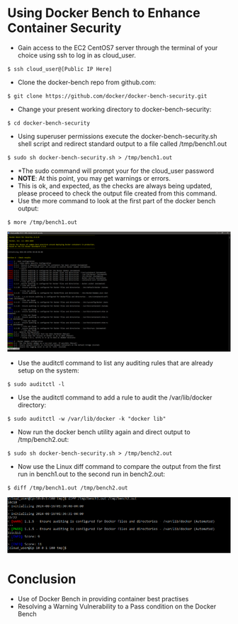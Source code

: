 # Using Docker Bench to Enhance Container Security

- Gain access to the EC2 CentOS7 server through the terminal of your choice using ssh to log in as cloud_user.
```
$ ssh cloud_user@[Public IP Here]
```
- Clone the docker-bench repo from github.com:
```
$ git clone https://github.com/docker/docker-bench-security.git
```
- Change your present working directory to docker-bench-security:
```
$ cd docker-bench-security
```
- Using superuser permissions execute the docker-bench-security.sh shell script and redirect standard output to a file called /tmp/bench1.out
```
$ sudo sh docker-bench-security.sh > /tmp/bench1.out
```
- *The sudo command will prompt your for the cloud_user password
- **NOTE**: At this point, you may get warnings or errors.
- This is ok, and expected, as the checks are always being updated, please proceed to check the output file created from this command.
- Use the more command to look at the first part of the docker bench output:
```
$ more /tmp/bench1.out
```

![Bench1](https://github.com/Kenneth7117/AWS_Projects/blob/main/Docker%20Bench/Images/Screenshot%202024-08-16%20110207.png)

- Use the auditctl command to list any auditing rules that are already setup on the system:
```
$ sudo auditctl -l
```
- Use the auditctl command to add a rule to audit the /var/lib/docker directory:
```
$ sudo auditctl -w /var/lib/docker -k "docker lib"
```
- Now run the docker bench utility again and direct output to /tmp/bench2.out:
```
$ sudo sh docker-bench-security.sh > /tmp/bench2.out
```
- Now use the Linux diff command to compare the output from the first run in bench1.out to the second run in bench2.out:
```
$ diff /tmp/bench1.out /tmp/bench2.out
```

![Bench2](https://github.com/Kenneth7117/AWS_Projects/blob/main/Docker%20Bench/Images/Screenshot%202024-08-16%20110947.png)

# Conclusion
- Use of Docker Bench in providing container best practises
- Resolving a Warning Vulnerability to a Pass condition on the Docker Bench
